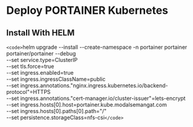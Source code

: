 # Deploy PORTAINER Kubernetes

## Install With HELM

`<code>`helm upgrade --install --create-namespace -n portainer portainer portainer/portainer --debug \
    --set service.type=ClusterIP \
    --set tls.force=true \
    --set ingress.enabled=true \
    --set ingress.ingressClassName=public \
    --set ingress.annotations."nginx\.ingress\.kubernetes\.io/backend-protocol"=HTTPS \
    --set ingress.annotations."cert-manager\.io/cluster-issuer"=lets-encrypt \
    --set ingress.hosts[0].host=portainer.kube.modalsemangat.com \
    --set ingress.hosts[0].paths[0].path="/" \
    --set persistence.storageClass=nfs-csi`</code>`